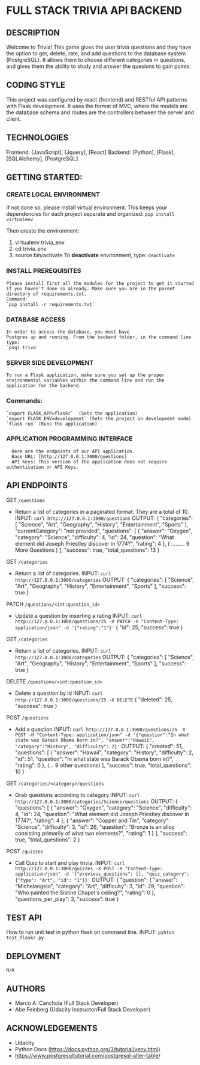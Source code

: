 # FULL STACK TRIVIA API BACKEND

## DESCRIPTION
  Welcome to Trivia! This game gives the user trivia questions and they have the option to get, delete, rate, and add questions to the database system (PostgreSQL). It allows them to choose different categories in questions, and gives them the ability to study and answer the quesions to gain points.

## CODING STYLE
  This project was configured by react (frontend) and RESTful API patterns with Flask development. It uses the format of MVC, where the models are the database schema and routes are the controllers between the server and client.

## TECHNOLOGIES
  Frontend: [JavaScript], [Jquery], [React]
  Backend: [Python], [Flask], [SQLAlchemy], [PostgreSQL]

## GETTING STARTED:

  ### CREATE LOCAL ENVIRONMENT
  If not done so, please install virtual environment. This keeps your dependencies for each project separate and organized.
  `pip install virtualenv`

  Then create the environment:
  1. virtualenv trivia_env
  2. cd trivia_env
  3. source bin/activate
  To **deactivate** environment, type: `deactivate`

  ### INSTALL PREREQUISITES
    Please install first all the modules for the project to get it started if you haven't done so already. Make sure you are in the parent directory of requirements.txt.
    Command:
    `pip install -r requirements.txt`

  ### DATABASE ACCESS
    In order to access the database, you must have
    Postgres up and running. From the backend folder, in the command line type:
    `psql triva`

  ### SERVER SIDE DEVELOPMENT
    To run a Flask application, make sure you set up the proper environmental variables within the command line and run the application for the backend.

  ### Commands:
    `export FLASK_APP=flaskr`  (Sets the application)
    `export FLASK_ENV=development` (Sets the project in development mode)
    `flask run` (Runs the application)

  ### APPLICATION PROGRAMMING INTERFACE
      Here are the endpoints of our API application.
      Base URL: [http://127.0.0.1:3000/questions]
      API Keys: This version of the application does not require authentication or API Keys.

## API ENDPOINTS
  GET `/questions`
  - Return a list of categories in a paginated format. They are a total of 10.
    INPUT: `curl http://127.0.0.1:3000/questions`
    OUTPUT:
      {
        "categories": [
          "Science",
          "Art",
          "Geography",
          "History",
          "Entertainment",
          "Sports"
        ],
        "currentCategory": "not provided",
        "questions": [
          {
            "answer": "Oxygen",
            "category": "Science",
            "difficulty": 4,
            "id": 24,
            "question": "What element did Joseph Priestley discover in 1774?",
            "rating": 4
          },
          ( ......... 9 More Questions )
        ],
        "success": true,
        "total_questions": 13
      }


  GET  `/categories`
  - Return a list of categories.
    INPUT: `curl http://127.0.0.1:3000/categories`
    OUTPUT:
      {
        "categories": [
          "Science",
          "Art",
          "Geography",
          "History",
          "Entertainment",
          "Sports"
        ],
        "success": true
      }

  PATCH `/questions/<int:question_id>`
  - Update a question by inserting a rating
    INPUT: `curl http://127.0.0.1:3000/questions/25 -X PATCH -H "Content-Type: application/json" -d '{"rating":"1"}'`
    {
      "id": 25,
      "success": true
    }

  GET `/categories`
  - Return a list of categories.
    INPUT: `curl http://127.0.0.1:3000/categories`
    OUTPUT:
      {
        "categories": [
          "Science",
          "Art",
          "Geography",
          "History",
          "Entertainment",
          "Sports"
        ],
        "success": true
      }

  DELETE `/questions/<int:question_id>`
  - Delete a question by id
    INPUT: `curl http://127.0.0.1:3000/questions/25 -X DELETE`
    {
      "deleted": 25,
      "success": true
    }

  POST `/questions`
  - Add a question
    INPUT: `curl http://127.0.0.1:3000/questions/25 -X POST -H "Content-Type: application/json" -d '{"question":"In what state was Barack Obama born in?", "answer":"Hawaii", "category":"History", "difficulty": 2}'`
    OUTPUT:
    {
      "created": 51,
      "questions": [
        {
          "answer": "Hawaii",
          "category": "History",
          "difficulty": 2,
          "id": 51,
          "question": "In what state was Barack Obama born in?",
          "rating": 0
        },
        (... 9 other questions)
      ],
      "success": true,
      "total_questions": 10
    }


  GET `/categories/<category>/questions`
  - Grab questions according to category
    INPUT: `curl http://127.0.0.1:3000/categories/Science/questions`
    OUTPUT:
    {
      "questions": [
        {
          "answer": "Oxygen",
          "category": "Science",
          "difficulty": 4,
          "id": 24,
          "question": "What element did Joseph Priestley discover in 1774?",
          "rating": 4
        },
        {
          "answer": "Copper and Tin",
          "category": "Science",
          "difficulty": 3,
          "id": 26,
          "question": "Bronze is an alloy consisting primarily of what two elements?",
          "rating": 1
        }
      ],
      "success": true,
      "total_questions": 2
  }

  POST `/quizzes`
  - Call Quiz to start and play trivia.
    INPUT: `curl http://127.0.0.1:3000/quizzes -X POST -H "Content-Type: application/json" -d '{"previous_questions": [], "quiz_category": {"type": "Art", "id": "1"}}'`
  OUTPUT:
  {
    "question": {
      "answer": "Michelangelo",
      "category": "Art",
      "difficulty": 3,
      "id": 29,
      "question": "Who painted the Sistine Chapel's ceiling?",
      "rating": 0
    },
    "questions_per_play": 3,
    "success": true
}

## TEST API
  How to run unit test in python flask on command line.
  INPUT: `pyhton test_flaskr.py`

## DEPLOYMENT
  `N/A`

## AUTHORS
  - Marco A. Canchola (Full Stack Developer)
  - Abe Feinberg (Udacity Instructor/Full Stack Developer)

## ACKNOWLEDGEMENTS
  - Udacity
  - Python Docs (https://docs.python.org/3/tutorial/venv.html)
  - https://www.postgresqltutorial.com/postgresql-alter-table/
